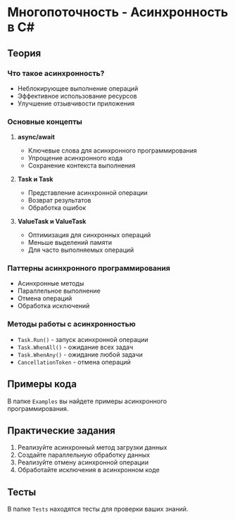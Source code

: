 # Многопоточность - Асинхронность в C#

## Теория

### Что такое асинхронность?
- Неблокирующее выполнение операций
- Эффективное использование ресурсов
- Улучшение отзывчивости приложения

### Основные концепты
1. **async/await**
   - Ключевые слова для асинхронного программирования
   - Упрощение асинхронного кода
   - Сохранение контекста выполнения

2. **Task и Task<T>**
   - Представление асинхронной операции
   - Возврат результатов
   - Обработка ошибок

3. **ValueTask и ValueTask<T>**
   - Оптимизация для синхронных операций
   - Меньше выделений памяти
   - Для часто выполняемых операций

### Паттерны асинхронного программирования
- Асинхронные методы
- Параллельное выполнение
- Отмена операций
- Обработка исключений

### Методы работы с асинхронностью
- `Task.Run()` - запуск асинхронной операции
- `Task.WhenAll()` - ожидание всех задач
- `Task.WhenAny()` - ожидание любой задачи
- `CancellationToken` - отмена операций

## Примеры кода

В папке `Examples` вы найдете примеры асинхронного программирования.

## Практические задания

1. Реализуйте асинхронный метод загрузки данных
2. Создайте параллельную обработку данных
3. Реализуйте отмену асинхронной операции
4. Обработайте исключения в асинхронном коде

## Тесты

В папке `Tests` находятся тесты для проверки ваших знаний. 